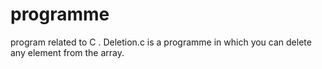 # programme
program related to C .
Deletion.c is a programme in which you can delete any element from the array.
